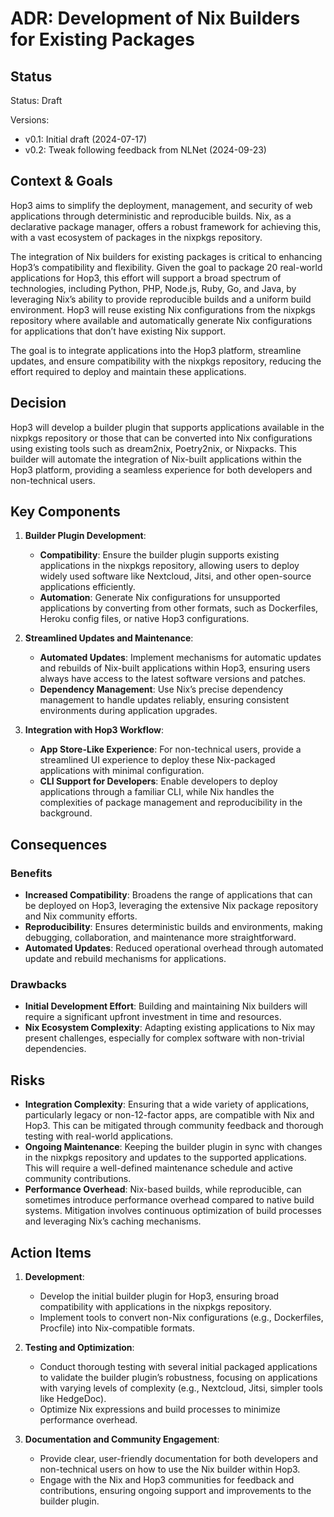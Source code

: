 # ADR: Development of Nix Builders for Existing Packages

## Status

Status: Draft

Versions:

- v0.1: Initial draft (2024-07-17)
- v0.2: Tweak following feedback from NLNet (2024-09-23)

## Context & Goals

Hop3 aims to simplify the deployment, management, and security of web applications through deterministic and reproducible builds. Nix, as a declarative package manager, offers a robust framework for achieving this, with a vast ecosystem of packages in the nixpkgs repository.

The integration of Nix builders for existing packages is critical to enhancing Hop3’s compatibility and flexibility. Given the goal to package 20 real-world applications for Hop3, this effort will support a broad spectrum of technologies, including Python, PHP, Node.js, Ruby, Go, and Java, by leveraging Nix’s ability to provide reproducible builds and a uniform build environment. Hop3 will reuse existing Nix configurations from the nixpkgs repository where available and automatically generate Nix configurations for applications that don’t have existing Nix support.

The goal is to integrate applications into the Hop3 platform, streamline updates, and ensure compatibility with the nixpkgs repository, reducing the effort required to deploy and maintain these applications.

## Decision

Hop3 will develop a builder plugin that supports applications available in the nixpkgs repository or those that can be converted into Nix configurations using existing tools such as dream2nix, Poetry2nix, or Nixpacks. This builder will automate the integration of Nix-built applications within the Hop3 platform, providing a seamless experience for both developers and non-technical users.

## Key Components

1. **Builder Plugin Development**:

   - **Compatibility**: Ensure the builder plugin supports existing applications in the nixpkgs repository, allowing users to deploy widely used software like Nextcloud, Jitsi, and other open-source applications efficiently.
   - **Automation**: Generate Nix configurations for unsupported applications by converting from other formats, such as Dockerfiles, Heroku config files, or native Hop3 configurations.

1. **Streamlined Updates and Maintenance**:

   - **Automated Updates**: Implement mechanisms for automatic updates and rebuilds of Nix-built applications within Hop3, ensuring users always have access to the latest software versions and patches.
   - **Dependency Management**: Use Nix’s precise dependency management to handle updates reliably, ensuring consistent environments during application upgrades.

1. **Integration with Hop3 Workflow**:

   - **App Store-Like Experience**: For non-technical users, provide a streamlined UI experience to deploy these Nix-packaged applications with minimal configuration.
   - **CLI Support for Developers**: Enable developers to deploy applications through a familiar CLI, while Nix handles the complexities of package management and reproducibility in the background.

## Consequences

### Benefits

- **Increased Compatibility**: Broadens the range of applications that can be deployed on Hop3, leveraging the extensive Nix package repository and Nix community efforts.
- **Reproducibility**: Ensures deterministic builds and environments, making debugging, collaboration, and maintenance more straightforward.
- **Automated Updates**: Reduced operational overhead through automated update and rebuild mechanisms for applications.

### Drawbacks

- **Initial Development Effort**: Building and maintaining Nix builders will require a significant upfront investment in time and resources.
- **Nix Ecosystem Complexity**: Adapting existing applications to Nix may present challenges, especially for complex software with non-trivial dependencies.

## Risks

- **Integration Complexity**: Ensuring that a wide variety of applications, particularly legacy or non-12-factor apps, are compatible with Nix and Hop3. This can be mitigated through community feedback and thorough testing with real-world applications.
- **Ongoing Maintenance**: Keeping the builder plugin in sync with changes in the nixpkgs repository and updates to the supported applications. This will require a well-defined maintenance schedule and active community contributions.
- **Performance Overhead**: Nix-based builds, while reproducible, can sometimes introduce performance overhead compared to native build systems. Mitigation involves continuous optimization of build processes and leveraging Nix’s caching mechanisms.

## Action Items

1. **Development**:

   - Develop the initial builder plugin for Hop3, ensuring broad compatibility with applications in the nixpkgs repository.
   - Implement tools to convert non-Nix configurations (e.g., Dockerfiles, Procfile) into Nix-compatible formats.

1. **Testing and Optimization**:

   - Conduct thorough testing with several initial packaged applications to validate the builder plugin’s robustness, focusing on applications with varying levels of complexity (e.g., Nextcloud, Jitsi, simpler tools like HedgeDoc).
   - Optimize Nix expressions and build processes to minimize performance overhead.

1. **Documentation and Community Engagement**:

   - Provide clear, user-friendly documentation for both developers and non-technical users on how to use the Nix builder within Hop3.
   - Engage with the Nix and Hop3 communities for feedback and contributions, ensuring ongoing support and improvements to the builder plugin.
